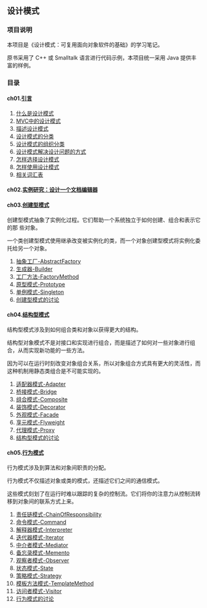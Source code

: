 ##  设计模式

### 项目说明

本项目是《设计模式：可复用面向对象软件的基础》的学习笔记。

原书采用了 C++ 或 Smalltalk 语言进行代码示例，本项目统一采用 Java 提供丰富的样例。

### 目录

#### ch01.[引言](ch01Introduction)

1.	[什么是设计模式](ch01Introduction/1.1什么是设计模式.md)
2.	[MVC中的设计模式](ch01Introduction/1.2MVC中的设计模式.md)
3.	[描述设计模式](ch01Introduction/1.3描述设计模式.md)
4.	[设计模式的分类](ch01Introduction/1.4设计模式的分类.md)
5.	[设计模式的组织分类](ch01Introduction/1.5设计模式的组织分类.md)
6.	[设计模式解决设计问题的方式](ch01Introduction/1.6设计模式解决设计问题的方式.md)
7.	[怎样选择设计模式](ch01Introduction/1.7怎样选择设计模式.md)
8.	[怎样使用设计模式](ch01Introduction/1.8怎样使用设计模式.md)
9.	[相关词汇表](ch01Introduction/1.9相关词汇表.md)

#### ch02.[实例研究：设计一个文档编辑器](ch02CaseStudy)

#### ch03.[创建型模式](ch03CreationalPatterns)

创建型模式抽象了实例化过程。它们帮助一个系统独立于如何创建、组合和表示它的那
些对象。

一个类创建型模式使用继承改变被实例化的类，而一个对象创建型模式将实例化委托给另一个对象。

1.	[抽象工厂-AbstractFactory](ch03CreationalPatterns/3.1抽象工厂-AbstractFactory.md)
2.	[生成器-Builder](ch03CreationalPatterns/3.2生成器-Builder.md)
3.	[工厂方法-FactoryMethod](ch03CreationalPatterns/3.3工厂方法-FactoryMethod.md)
4.	[原型模式-Prototype](ch03CreationalPatterns/3.4原型模式-Prototype.md)
5.	[单例模式-Singleton](ch03CreationalPatterns/3.5单例模式-Singleton.md)
6.	[创建型模式的讨论](ch03CreationalPatterns/3.X创建型模式的讨论.md)

#### ch04.[结构型模式](ch04StructuralPatterns)

结构型模式涉及到如何组合类和对象以获得更大的结构。

结构型对象模式不是对接口和实现进行组合，而是描述了如何对一些对象进行组合，从而实现新功能的一些方法。

因为可以在运行时刻改变对象组合关系，所以对象组合方式具有更大的灵活性，而这种机制用静态类组合是不可能实现的。

1.	[适配器模式-Adapter](ch04StructuralPatterns/4.1适配器模式-Adapter.md)
2.	[桥接模式-Bridge](ch04StructuralPatterns/4.2桥接模式-Bridge.md)
3.	[组合模式-Composite](ch04StructuralPatterns/4.3组合模式-Composite.md)
4.	[装饰模式-Decorator](ch04StructuralPatterns/4.4装饰模式-Decorator.md)
5.	[外观模式-Facade](ch04StructuralPatterns/4.5外观模式-Facade.md)
6.	[享元模式-Flyweight](ch04StructuralPatterns/4.6享元模式-Flyweight.md)
7.	[代理模式-Proxy](ch04StructuralPatterns/4.7代理模式-Proxy.md)
8.	[结构型模式的讨论](ch04StructuralPatterns/4.X结构型模式的讨论.md)

#### ch05.[行为模式](ch05BehavioralPatterns)

行为模式涉及到算法和对象间职责的分配。

行为模式不仅描述对象或类的模式，还描述它们之间的通信模式。

这些模式刻划了在运行时难以跟踪的复杂的控制流。它们将你的注意力从控制流转移到对象间的联系方式上来。

1.	[责任链模式-ChainOfResponsibility](ch05BehavioralPatterns/5.01责任链模式-ChainOfResponsibility.md)
2.	[命令模式-Command](ch05BehavioralPatterns/5.02命令模式-Command.md)
3.	[解释器模式-Interpreter](ch05BehavioralPatterns/5.03解释器模式-Interpreter.md)
4.	[迭代器模式-Iterator](ch05BehavioralPatterns/5.04迭代器模式-Iterator.md)
5.	[中介者模式-Mediator](ch05BehavioralPatterns/5.05中介者模式-Mediator.md)
6.	[备忘录模式-Memento](ch05BehavioralPatterns/5.06备忘录模式-Memento.md)
7.	[观察者模式-Observer](ch05BehavioralPatterns/5.07观察者模式-Observer.md)
8.	[状态模式-State](ch05BehavioralPatterns/5.08状态模式-State.md)
9.	[策略模式-Strategy](ch05BehavioralPatterns/5.09策略模式-Strategy.md)
10.	[模板方法模式-TemplateMethod](ch05BehavioralPatterns/5.10模板方法模式-TemplateMethod.md)
11.	[访问者模式-Visitor](ch05BehavioralPatterns/5.11访问者模式-Visitor.md)
12.	[行为模式的讨论](ch05BehavioralPatterns/5.XX行为模式的讨论.md)

